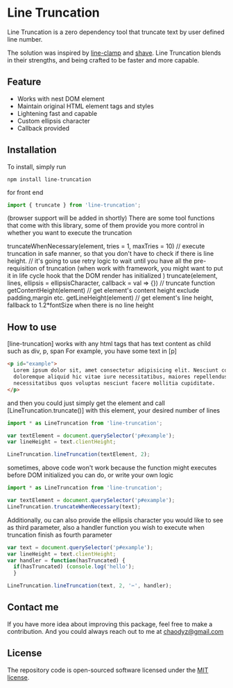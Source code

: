 # Line Truncation

Line Truncation is a zero dependency tool that truncate text by user defined line number.

The solution was inspired by [line-clamp](https://www.npmjs.com/package/line-clamp) and [shave](https://www.npmjs.com/package/shave). Line Truncation blends in their strengths, and being crafted to be faster and more capable.

## Feature

- Works with nest DOM element
- Maintain original HTML element tags and styles
- Lightening fast and capable
- Custom ellipsis character
- Callback provided

## Installation

To install, simply run

`npm install line-truncation`

for front end

```js
import { truncate } from 'line-truncation';
```

(browser support will be added in shortly)
There are some tool functions that come with this library, some of them provide you more control in whether you want to execute the truncation

truncateWhenNecessary(element, tries = 1, maxTries = 10)
// execute truncation in safe manner, so that you don't have to check if there is line height.
// it's going to use retry logic to wait until you have all the pre-requisition of truncation
(when work with framework, you might want to put it in life cycle hook that the DOM render has initialized )
truncate(element, lines, ellipsis = ellipsisCharacter, callback = val => {}) // truncate function  
getContentHeight(element) // get element's content height exclude padding,margin etc.
getLineHeight(element) // get element's line height, fallback to 1.2\*fontSize when there is no line height

## How to use

[line-truncation] works with any html tags that has text content as child such as div, p, span
For example, you have some text in [p]

```html
<p id="example">
  Lorem ipsum dolor sit, amet consectetur adipisicing elit. Nesciunt consequatur ipsum unde
  doloremque aliquid hic vitae iure necessitatibus, maiores repellendus, quos dignissimos Quis
  necessitatibus quos voluptas nesciunt facere mollitia cupiditate.
</p>
```

and then you could just simply get the element and call [LineTruncation.truncate()] with this element, your desired number of lines

```js
import * as LineTruncation from 'line-truncation';

var textElement = document.querySelector('p#example');
var lineHeight = text.clientHeight;

LineTruncation.lineTruncation(textElement, 2);
```

sometimes, above code won't work because the function might executes before DOM initialized
you can do, or write your own logic

```js
import * as LineTruncation from 'line-truncation';

var textElement = document.querySelector('p#example');
LineTruncation.truncateWhenNecessary(text);
```

Additionally, ou can also provide the ellipsis character you would like to see as third parameter, also a handler function you wish to execute when truncation finish as fourth parameter

```js
var text = document.querySelector('p#example');
var lineHeight = text.clientHeight;
var handler = function(hasTruncated) {
  if(hasTruncated) (console.log('hello');
  }

LineTruncation.lineTruncation(text, 2, '✂', handler);
```

## Contact me

If you have more idea about improving this package, feel free to make a contribution. And you could always reach out to me at chaodyz@gmail.com

## License

The repository code is open-sourced software licensed under the [MIT license](http://opensource.org/licenses/MIT).
